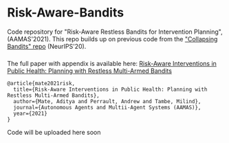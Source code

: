 # Risk-Aware-Bandits

Code repository for "Risk-Aware Restless Bandits for Intervention Planning", (AAMAS'2021). This repo builds up on previous code from the ["Collapsing Bandits" repo](https://github.com/AdityaMate/collapsing_bandits) (NeurIPS'20).  

###
The full paper with appendix is available here: [Risk-Aware Interventions in Public Health: Planning with Restless Multi-Armed Bandits](https://teamcore.seas.harvard.edu/files/teamcore/files/Risk-Aware-Bandits.pdf)

```
@article{mate2021risk,
  title={Risk-Aware Interventions in Public Health: Planning with Restless Multi-Armed Bandits},
  author={Mate, Aditya and Perrault, Andrew and Tambe, Milind},
  journal={Autonomous Agents and Multii-Agent Systems (AAMAS)},
  year={2021}
}
```

Code will be uploaded here soon
